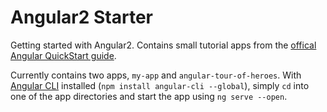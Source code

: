 # Angular2 Starter

Getting started with Angular2. Contains small tutorial apps from the [offical Angular QuickStart guide](https://angular.io/guide/quickstart).

Currently contains two apps, `my-app` and `angular-tour-of-heroes`. With [Angular CLI](https://cli.angular.io/) installed (`npm install angular-cli --global`), simply `cd` into one of the app directories and start the app using `ng serve --open`.
